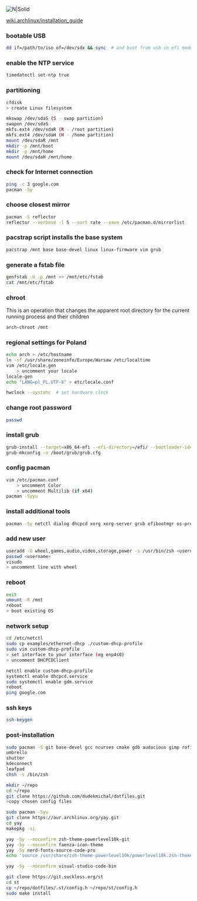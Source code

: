 ![N|Solid](https://raw.github.com/qeni/arch/master/img/archascii.png)



[wiki.archlinux/installation_guide](https://wiki.archlinux.org/title/installation_guide)

### bootable USB
```bash
dd if=/path/to/iso of=/dev/sdx && sync  # and boot from usb in efi mode
```

### enable the NTP service
```bash
timedatectl set-ntp true
```

### partitioning
```bash
cfdisk
> create Linux filesystem
```

```bash
mkswap /dev/sdaS (S - swap partition)
swapon /dev/sdaS
mkfs.ext4 /dev/sdaR (R - /root partition)
mkfs.ext4 /dev/sdaH (H - /home partition)
mount /dev/sdaR /mnt
mkdir -p /mnt/boot
mkdir -p /mnt/home
mount /dev/sdaH /mnt/home
```

### check for Internet connection
```bash
ping -c 3 google.com
pacman -Sy
```

### choose closest mirror
```bash
pacman -S reflector
reflector --verbose -l 5 --sort rate --save /etc/pacman.d/mirrorlist
```

### pacstrap script installs the base system
```bash
pacstrap /mnt base base-devel linux linux-firmware vim grub
```

### generate a fstab file
```bash
genfstab -U -p /mnt >> /mnt/etc/fstab
cat /mnt/etc/fstab
```

### chroot
This is an operation that changes the apparent root directory for the current running process and their children
```bash
arch-chroot /mnt
```

### regional settings for Poland
```bash
echo arch > /etc/hostname
ln -sf /usr/share/zoneinfo/Europe/Warsaw /etc/localtime
vim /etc/locale.gen
    > uncomment your locale
locale-gen
echo "LANG=pl_PL.UTF-8" > etc/locale.conf

hwclock --systohc  # set hardware clock
```

### change root password
```bash
passwd
```

### install grub
```bash
grub-install --target=x86_64-efi --efi-directory=/efi/ --bootloader-id=GRUB
grub-mkconfig -o /boot/grub/grub.cfg
```

### config pacman
```bash
vim /etc/pacman.conf
    > uncomment Color
    > uncomment Multilib (if x64)
pacman -Syyu
```

### install additional tools
```bash
pacman -Sy netctl dialog dhcpcd xorg xorg-server grub efibootmgr os-prober gnome gnome-tweaks gnome-calendar terminus-font neofetch zsh git sudo audacious openssh
```

### add new user
```bash
useradd -G wheel,games,audio,video,storage,power -s /usr/bin/zsh <username>
passwd <username>
visudo
> uncomment line with wheel
```

### reboot
```bash
exit
umount -R /mnt
reboot
> boot existing OS
```

### network setup
```bash
cd /etc/netctl
sudo cp examples/ethernet-dhcp ./custom-dhcp-profile
sudo vim custom-dhcp-profile
> set interface to your interface (eg enp4s0)
> uncomment DHCPCDClient

netctl enable custom-dhcp-profile
systemctl enable dhcpcd.service
sudo systemctl enable gdm.service
reboot
ping google.com
```

### ssh keys
```bash
ssh-keygen
```

### post-installation
```bash
sudo pacman -S git base-devel gcc ncurses cmake gdb audacious gimp rofi zsh okular
umbrello
shutter
kdeconnect
leafpad
chsh -s /bin/zsh

mkdir ~/repo
cd ~/repo
git clone https://github.com/dudekmichal/dotfiles.git
>copy chosen config files

sudo pacman -Syu
git clone https://aur.archlinux.org/yay.git
cd yay
makepkg -si

yay -Sy --noconfirm zsh-theme-powerlevel10k-git
yay -Sy --noconfirm faenza-icon-theme
yay -Sy nerd-fonts-source-code-pro
echo 'source /usr/share/zsh-theme-powerlevel10k/powerlevel10k.zsh-theme' >>! ~/.zshrc

yay -Sy --noconfirm visual-studio-code-bin

git clone https://git.suckless.org/st
cd st
cp ~/repo/dotfiles/.st/config.h ~/repo/st/config.h
sudo make install
```
